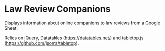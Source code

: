 # Law Review Companions
Displays information about online companions to law reviews from a Google Sheet.

Relies on jQuery, Datatables (https://datatables.net/) and tabletop.js (https://github.com/jsoma/tabletop). 

